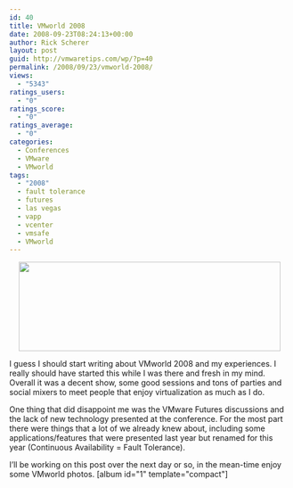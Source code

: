 ```yaml
---
id: 40
title: VMworld 2008
date: 2008-09-23T08:24:13+00:00
author: Rick Scherer
layout: post
guid: http://vmwaretips.com/wp/?p=40
permalink: /2008/09/23/vmworld-2008/
views:
  - "5343"
ratings_users:
  - "0"
ratings_score:
  - "0"
ratings_average:
  - "0"
categories:
  - Conferences
  - VMware
  - VMworld
tags:
  - "2008"
  - fault tolerance
  - futures
  - las vegas
  - vapp
  - vcenter
  - vmsafe
  - VMworld
---
```

<p style="text-align: center;">
  <a href="http://vmworld.com/conferences/2008/" target="_blank"><img class="aligncenter" src="http://vmworld.com/files/images/vmworld08/hero_vmworld08.gif" alt="" width="470" height="160" /></a>
</p>

I guess I should start writing about VMworld 2008 and my experiences. I really should have started this while I was there and fresh in my mind. Overall it was a decent show, some good sessions and tons of parties and social mixers to meet people that enjoy virtualization as much as I do.

<!--more-->

One thing that did disappoint me was the VMware Futures discussions and the lack of new technology presented at the conference. For the most part there were things that a lot of we already knew about, including some applications/features that were presented last year but renamed for this year (Continuous Availability = Fault Tolerance).

I&#8217;ll be working on this post over the next day or so, in the mean-time enjoy some VMworld photos. [album id="1" template="compact"]